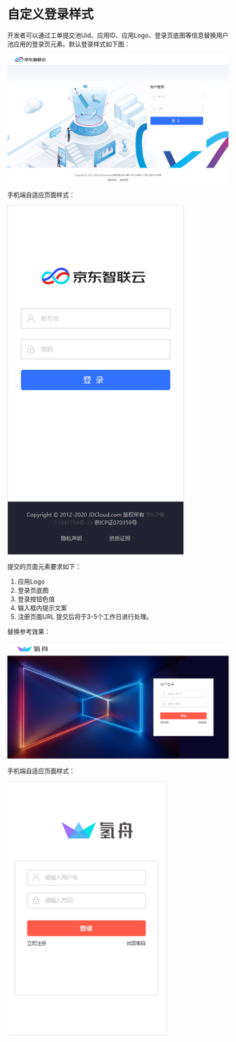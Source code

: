 # 自定义登录样式

开发者可以通过工单提交池Uid、应用ID、应用Logo、登录页底图等信息替换用户池应用的登录页元素。默认登录样式如下图：

![默认登录样式](../../../../image/IAS/Application-Management/5default-login.png)

手机端自适应页面样式：

![默认登录样式-手机端](../../../../image/IAS/Application-Management/6default-login.png)

提交的页面元素要求如下：
1. 应用Logo
2. 登录页底图
3. 登录按钮色值
4. 输入框内提示文案
5. 注册页面URL
提交后将于3-5个工作日进行处理。

替换参考效果：

![自定义登录样式](../../../../image/IAS/Application-Management/7cust-login.png)

手机端自适应页面样式：

![自定义登录样式-手机端](../../../../image/IAS/Application-Management/8cust-login.png)
